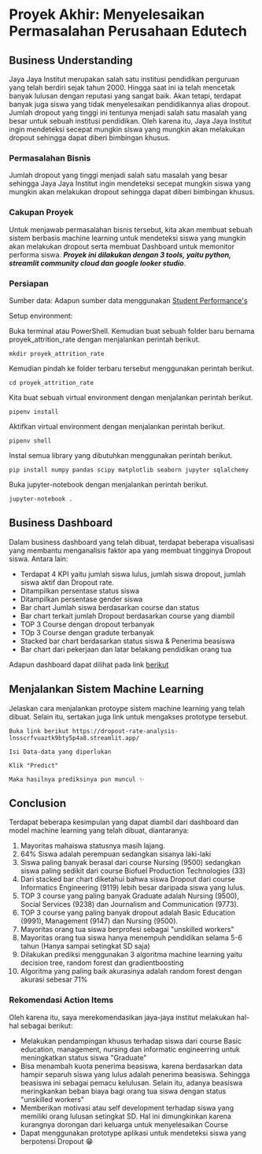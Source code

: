 # Proyek Akhir: Menyelesaikan Permasalahan Perusahaan Edutech

## Business Understanding
Jaya Jaya Institut merupakan salah satu institusi pendidikan perguruan yang telah berdiri sejak tahun 2000. Hingga saat ini ia telah mencetak banyak lulusan dengan reputasi yang sangat baik. Akan tetapi, terdapat banyak juga siswa yang tidak menyelesaikan pendidikannya alias dropout. Jumlah dropout yang tinggi ini tentunya menjadi salah satu masalah yang besar untuk sebuah institusi pendidikan. Oleh karena itu, Jaya Jaya Institut ingin mendeteksi secepat mungkin siswa yang mungkin akan melakukan dropout sehingga dapat diberi bimbingan khusus.

### Permasalahan Bisnis
Jumlah dropout yang tinggi menjadi salah satu masalah yang besar sehingga Jaya Jaya Institut ingin mendeteksi secepat mungkin siswa yang mungkin akan melakukan dropout sehingga dapat diberi bimbingan khusus.


### Cakupan Proyek
Untuk menjawab permasalahan bisnis tersebut, kita akan membuat sebuah sistem berbasis machine learning untuk mendeteksi siswa yang mungkin akan melakukan dropout serta membuat Dashboard untuk memonitor performa siswa. ***Proyek ini dilakukan dengan 3 tools, yaitu python, streamlit community cloud dan google looker studio***. 


### Persiapan

Sumber data: Adapun sumber data menggunakan <a href="https://github.com/dicodingacademy/dicoding_dataset/blob/main/students_performance/data.csv">Student Performance's</a> 

Setup environment:

Buka terminal atau PowerShell. Kemudian buat sebuah folder baru bernama proyek_attrition_rate dengan menjalankan perintah berikut.
```
mkdir proyek_attrition_rate

```
Kemudian pindah ke folder terbaru tersebut menggunakan perintah berikut.
```
cd proyek_attrition_rate

```
Kita buat sebuah virtual environment dengan menjalankan perintah berikut.
```
pipenv install

```
Aktifkan virtual environment dengan menjalankan perintah berikut.
```
pipenv shell

```
Instal semua library yang dibutuhkan menggunakan perintah berikut.
```
pip install numpy pandas scipy matplotlib seaborn jupyter sqlalchemy 

```
Buka jupyter-notebook dengan menjalankan perintah berikut.
```
jupyter-notebook .

```

## Business Dashboard
Dalam business dashboard yang telah dibuat, terdapat beberapa visualisasi yang membantu menganalisis faktor apa yang membuat tingginya Dropout siswa. Antara lain:
- Terdapat 4 KPI yaitu jumlah siswa lulus, jumlah siswa dropout, jumlah siswa aktif dan Dropout rate.
- Ditampilkan persentase status siswa
- Ditampilkan persentase gender siswa
- Bar chart Jumlah siswa berdasarkan course dan status 
- Bar chart terkait jumlah Dropout berdasarkan course yang diambil
- TOP 3 Course dengan dropout terbanyak 
- TOp 3 Course dengan gradute terbanyak
- Stacked bar chart berdasarkan status siswa & Penerima beasiswa
- Bar chart dari pekerjaan dan latar belakang pendidikan orang tua 

Adapun dashboard dapat dilihat pada link <a href="https://lookerstudio.google.com/reporting/0184b148-39ee-4c6c-9af7-bee3de2e134c">berikut </a>

## Menjalankan Sistem Machine Learning
Jelaskan cara menjalankan protoype sistem machine learning yang telah dibuat. Selain itu, sertakan juga link untuk mengakses prototype tersebut.

```
Buka link berikut https://dropout-rate-analysis-lnsscrfvuaztk9bty5p4a8.streamlit.app/
```
```
Isi Data-data yang diperlukan
```
```
Klik "Predict"
```
```
Maka hasilnya prediksinya pun muncul ✨
```

## Conclusion
Terdapat beberapa kesimpulan yang dapat diambil dari dashboard dan model machine learning yang telah dibuat, diantaranya:
1. Mayoritas mahaiswa statusnya masih lajang.
2. 64% Siswa adalah perempuan sedangkan sisanya laki-laki
3. Siswa paling banyak berasal dari course Nursing (9500) sedangkan siswa paling sedikit dari course Biofuel Production Technologies (33)
4. Dari stacked bar chart diketahui bahwa siswa Dropout dari course Informatics Engineering (9119) lebih besar daripada siswa yang lulus.
5. TOP 3 course yang paling banyak Graduate adalah Nursing (9500), Social Services (9238) dan Journalism and Communication (9773).
6. TOP 3 course yang paling banyak dropout adalah Basic Education (9991), Management (9147) dan Nursing (9500).
7. Mayoritas orang tua siswa berprofesi sebagai "unskilled workers"
8. Mayoritas orang tua siswa hanya menempuh pendidikan selama 5-6 tahun (Hanya sampai setingkat SD saja)
9. Dilakukan prediksi menggunakan 3 algoritma machine learning yaitu decision tree, random forest dan gradientboosting
10. Algoritma yang paling baik akurasinya adalah random forest dengan akurasi sebesar 71%

### Rekomendasi Action Items
Oleh karena itu, saya merekomendasikan jaya-jaya institut melakukan hal-hal sebagai berikut:
- Melakukan pendampingan khusus terhadap siswa dari course Basic education, management, nursing dan informatic engineerring untuk meningkatkan status siswa "Graduate"
- Bisa menambah kuota penerima beasiswa, karena berdasarkan data hampir separuh siswa yang lulus adalah penerima beasiswa. Sehingga beasiswa ini sebagai pemacu kelulusan. Selain itu, adanya beasiswa meringkankan beban biaya bagi orang tua siswa dengan status "unskilled workers"
- Memberikan motivasi atau self development terhadap siswa yang memiliki orang lulusan setingkat SD. Hal ini dimungkinkan karena kurangnya dorongan dari keluarga untuk menyelesaikan Course
- Dapat menggunakan prototype aplikasi untuk mendeteksi siswa yang berpotensi Dropout 😁
